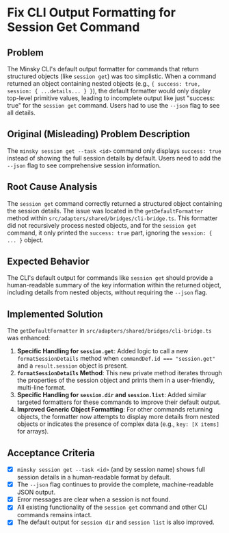 # Fix CLI Output Formatting for Session Get Command

## Problem
The Minsky CLI's default output formatter for commands that return structured objects (like `session get`) was too simplistic. When a command returned an object containing nested objects (e.g., `{ success: true, session: { ...details... } }`), the default formatter would only display top-level primitive values, leading to incomplete output like just "success: true" for the `session get` command. Users had to use the `--json` flag to see all details.

## Original (Misleading) Problem Description
The `minsky session get --task <id>` command only displays `success: true` instead of showing the full session details by default. Users need to add the `--json` flag to see comprehensive session information.

## Root Cause Analysis
The `session get` command correctly returned a structured object containing the session details. The issue was located in the `getDefaultFormatter` method within `src/adapters/shared/bridges/cli-bridge.ts`. This formatter did not recursively process nested objects, and for the `session get` command, it only printed the `success: true` part, ignoring the `session: { ... }` object.

## Expected Behavior
The CLI's default output for commands like `session get` should provide a human-readable summary of the key information within the returned object, including details from nested objects, without requiring the `--json` flag.

## Implemented Solution
The `getDefaultFormatter` in `src/adapters/shared/bridges/cli-bridge.ts` was enhanced:
1.  **Specific Handling for `session.get`**: Added logic to call a new `formatSessionDetails` method when `commandDef.id === "session.get"` and a `result.session` object is present.
2.  **`formatSessionDetails` Method**: This new private method iterates through the properties of the session object and prints them in a user-friendly, multi-line format.
3.  **Specific Handling for `session.dir` and `session.list`**: Added similar targeted formatters for these commands to improve their default output.
4.  **Improved Generic Object Formatting**: For other commands returning objects, the formatter now attempts to display more details from nested objects or indicates the presence of complex data (e.g., `key: [X items]` for arrays).

## Acceptance Criteria
- [x] `minsky session get --task <id>` (and by session name) shows full session details in a human-readable format by default.
- [x] The `--json` flag continues to provide the complete, machine-readable JSON output.
- [x] Error messages are clear when a session is not found.
- [x] All existing functionality of the `session get` command and other CLI commands remains intact.
- [x] The default output for `session dir` and `session list` is also improved. 
